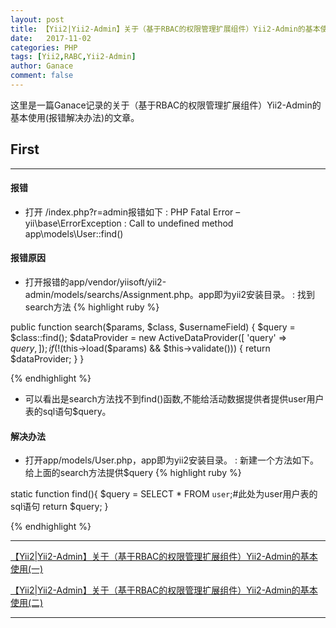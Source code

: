 ```yaml
---
layout: post
title: 【Yii2|Yii2-Admin】关于（基于RBAC的权限管理扩展组件）Yii2-Admin的基本使用(三)
date:   2017-11-02
categories: PHP
tags: [Yii2,RABC,Yii2-Admin]
author: Ganace
comment: false
---
```


这里是一篇Ganace记录的关于（基于RBAC的权限管理扩展组件）Yii2-Admin的基本使用(报错解决办法)的文章。


## First

---

####  报错

- 打开 /index.php?r=admin报错如下
    : PHP Fatal Error – yii\base\ErrorException
    : Call to undefined method app\models\User::find()

####  报错原因

- 打开报错的app/vendor/yiisoft/yii2-admin/models/searchs/Assignment.php。app即为yii2安装目录。
    : 找到search方法
{% highlight ruby %}

public function search($params, $class, $usernameField)
{
    $query = $class::find();
    $dataProvider = new ActiveDataProvider([
        'query' => $query,
    ]);
    if (!($this->load($params) && $this->validate())) {
        return $dataProvider;
    }
}

{% endhighlight %}

- 可以看出是search方法找不到find()函数,不能给活动数据提供者提供user用户表的sql语句$query。

####  解决办法

- 打开app/models/User.php，app即为yii2安装目录。
    : 新建一个方法如下。给上面的search方法提供$query
{% highlight ruby %}

static function find(){
    $query = SELECT * FROM `user`;#此处为user用户表的sql语句
    return $query;
}

{% endhighlight %}


---

[【Yii2\|Yii2-Admin】关于（基于RBAC的权限管理扩展组件）Yii2-Admin的基本使用(一)](https://ganace.github.io/posts/php/yii2-yii2-admin0.html)

[【Yii2\|Yii2-Admin】关于（基于RBAC的权限管理扩展组件）Yii2-Admin的基本使用(二)](https://ganace.github.io/posts/php/yii2-yii2-admin1.html)

---